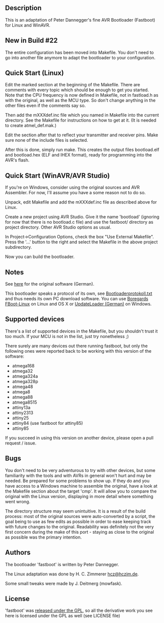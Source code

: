 ## Description

This is an adaptation of Peter Dannegger's fine AVR Bootloader (Fastboot)
for Linux and WinAVR.


## New in Build #22

The entire configuration has been moved into Makefile.  You don't need to go
into another file anymore to adapt the bootloader to your configuration.

## Quick Start (Linux)

Edit the marked section at the beginning of the Makefile.  There are
comments with every topic which should be enough to get you started.  Note
that the CPU frequency is now defined in Makefile, not in fastload.h as with
the original, as well as the MCU type.  So don't change anything in the
other files even if the comments say so.

Then add the mXXXdef.inc file which you named in Makefile into the current
directory.  See the Makefile for instructions on how to get at it.  (It is
needed to create atmel_def.mak.)

Edit the section after that to reflect your transmitter and receiver pins.
Make sure none of the include files is selected.

After this is done, simply run make.  This creates the output files
bootload.elf and bootload.hex (ELF and IHEX format), ready for programming
into the AVR's flash.


## Quick Start (WinAVR/AVR Studio)
 
If you're on Windows, consider using the original sources and AVR Assembler.
For now, I'll assume you have a some reason not to do so.

Unpack, edit Makefile and add the mXXXdef.inc file as described above for
Linux.
 
Create a new project using AVR Studio.  Give it the name 'bootload'
(ignoring for now that there is no bootload.c file) and use the fastboot/
directory as project directory.  Other AVR Studio options as usual.

In Project->Configuration Options, check the box "Use External Makefile".
Press the '...' button to the right and select the Makefile in the above
project subdirectory.

Now you can build the bootloader.

## Notes

See [here](http://www.mikrocontroller.net/topic/73196) for the original
software (German).

This bootloader speaks a protocol of its own, see
[Bootloaderprotokoll.txt](http://www.mikrocontroller.net/attachment/27570/Bootloaderprotokoll.txt)
and thus needs its own PC download software. You can use
[Boregards FBoot-Linux](https://github.com/Boregard/FBoot-Linux) on Linux
and OS X or
[UpdateLoader (German)](http://luani.de/projekte/updateloader/) on Windows.

## Supported devices

There's a list of supported devices in the Makefile, but you shouldn't
trust it too much. If your MCU is not in the list, just try nonetheless ;)

There surely are many devices out there running fastboot, but only the
following ones were reported back to be working with this version of the
software:
* atmega168
* atmega32
* atmega324a
* atmega328p
* atmega48
* atmega8
* atmega88
* atmega8515
* attiny13a
* attiny2313
* attiny25
* attiny84 (use fastboot for attiny85)
* attiny85

If you succeed in using this version on another device, please open a pull
request / issue.

## Bugs

You don't need to be very adventurous to try with other devices, but some
familiarity with the tools and with AVRs in general won't hurt and may be
needed. Be prepared for some problems to show up. If they do and you have
access to a
Windows machine to assemble the original, have a look at the Makefile
section about the target 'cmp'.  It will allow you to compare the original
with the Linux version, displaying in more detail where something went
wrong.

The directory structure may seem unintuitive.  It is a result of the build
process: most of the original sources were auto-converted by a script, the
goal being to use as few edits as possible in order to ease keeping track
with future changes to the original.  Readability was definitely not the
very first concern during the make of this port - staying as close to the
original as possible was the primary intention.

## Authors

The bootloader 'fastboot' is written by Peter Dannegger.

The Linux adaptation was done by H. C. Zimmerer <hcz@hczim.de>.

Some small tweaks were made by J. Deitmerg (mowfask).

## License

'fastboot' was
[released under the GPL](http://www.mikrocontroller.net/topic/73196?goto=848377#848377),
so all the derivative work you see here is licensed under the GPL as well
(see LICENSE file)
